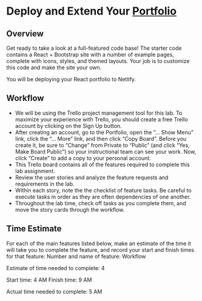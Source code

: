# Deploy and Extend Your [Portfolio](https://relaxed-fermat-02c303.netlify.app/)

## Overview

Get ready to take a look at a full-featured code base! The starter code contains a React + Bootstrap site with a number of example pages, complete with icons, styles, and themed layouts. Your job is to customize this code and make the site your own.

 You will be deploying your React portfolio to Netlify.

## Workflow

* We will be using the Trello project management tool for this lab.
To maximize your experience with Trello, you should create a free Trello account by clicking on the Sign Up button.
* After creating an account, go to the Portfolio, open the “… Show Menu” link, click the “… More” link, and then click “Copy Board”. Before you create it, be sure to “Change” from Private to “Public” (and click “Yes, Make Board Public”) so your instructional team can see your work. Now, click “Create” to add a copy to your personal account.
* This Trello board contains all of the features required to complete this lab assignment.
* Review the user stories and analyze the feature requests and requirements in the lab.
* Within each story, note the the checklist of feature tasks. Be careful to execute tasks in order as they are often dependencies of one another.
* Throughout the lab time, check off tasks as you complete them, and move the story cards through the workflow.

## Time Estimate

For each of the main features listed below, make an estimate of the time it will take you to complete the feature, and record your start and finish times for that feature:
Number and name of feature: Workflow

Estimate of time needed to complete: 4

Start time: 4 AM
Finish time: 9 AM

Actual time needed to complete: 5 AM
